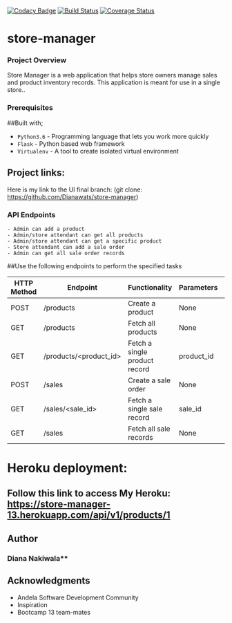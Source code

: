 [![Codacy Badge](https://api.codacy.com/project/badge/Grade/e9e6dd2c31b048a7a88316b75c3a8063)](https://www.codacy.com/app/Dianawats/store-manager?utm_source=github.com&amp;utm_medium=referral&amp;utm_content=Dianawats/store-manager&amp;utm_campaign=Badge_Grade)
[![Build Status](https://travis-ci.org/Dianawats/store-manager.svg?branch=develop)](https://travis-ci.org/Dianawats/store-manager)
[![Coverage Status](https://coveralls.io/repos/github/Dianawats/store-manager/badge.svg?branch=develop)](https://coveralls.io/github/Dianawats/store-manager?branch=develop)
# store-manager

### Project Overview
Store Manager is a web application that helps store owners manage sales and product inventory
records. This application is meant for use in a single store..

### Prerequisites

##Built with;
- `Python3.6` - Programming language that lets you work more quickly
- `Flask` - Python based web framework
- `Virtualenv` - A tool to create isolated virtual environment

## Project links:

Here is my link to the UI final branch:
(git clone: https://github.com/Dianawats/store-manager)

### API Endpoints
```
- Admin can add a product
- Admin/store attendant can get all products
- Admin/store attendant can get a specific product
- Store attendant can add a sale order
- Admin can get all sale order records
```

##Use the following endpoints to perform the specified tasks

HTTP Method | Endpoint | Functionality | Parameters | Protected
----------- | -------- | ------------- | ---------- | ---------
POST | /products | Create a product | None | False
GET | /products | Fetch all products | None | False
GET | /products/<product_id> | Fetch a single product record | product_id | False
POST | /sales | Create a sale order | None | False
GET | /sales/<sale_id> | Fetch a single sale record | sale_id | False
GET | /sales | Fetch all sale records | None | False

# Heroku deployment:

## Follow this link to access My Heroku: https://store-manager-13.herokuapp.com/api/v1/products/1

## Author

### Diana Nakiwala**

## Acknowledgments

* Andela Software Development Community
* Inspiration
* Bootcamp 13 team-mates

